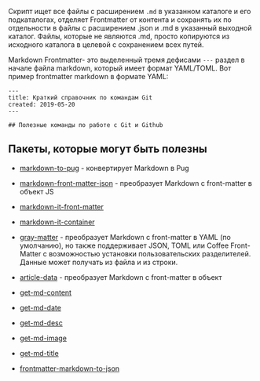 Скрипт ищет все файлы с расширением `.md` в указанном каталоге и его подкаталогах, отделяет Frontmatter от контента и сохранять их по отдельности в файлы с расширением .json и .md в указанный выходной каталог. Файлы, которые не являются .md, просто копируются из исходного каталога в целевой с сохранением всех путей.

Markdown Frontmatter- это выделенный тремя дефисами `---` раздел в начале файла markdown, который имеет формат YAML/TOML. Вот пример frontmatter markdown в формате YAML:

```
---
title: Краткий справочник по командам Git
created: 2019-05-20
---

## Полезные команды по работе с Git и Github
```

## Пакеты, которые могут быть полезны

- [markdown-to-pug](https://www.npmjs.com/package/markdown-to-pug) - конвертирует Markdown в Pug

- [markdown-front-matter-json](https://github.com/egavrilov/markdown-front-matter-json) - преобразует Markdown с front-matter в объект JS

- [markdown-it-front-matter](https://www.npmjs.com/package/markdown-it-front-matter)
- [markdown-it-container](https://github.com/markdown-it/markdown-it-container)

- [gray-matter](https://github.com/jonschlinkert/gray-matter) - преобразует Markdown с front-matter в YAML (по умолчанию), но также поддерживает JSON, TOML или Coffee Front-Matter с возможностью установки пользовательских разделителей. Данные может получать из файла и из строки.

- [article-data](https://www.npmjs.com/package/article-data) - преобразует Markdown с front-matter в объект
- [get-md-content](https://github.com/iamstarkov/get-md-content)
- [get-md-date](https://github.com/iamstarkov/get-md-date)
- [get-md-desc](https://github.com/iamstarkov/get-md-desc)
- [get-md-image](https://github.com/iamstarkov/get-md-image)
- [get-md-title](https://github.com/iamstarkov/get-md-title)

- [frontmatter-markdown-to-json](https://www.npmjs.com/package/frontmatter-markdown-to-json)
